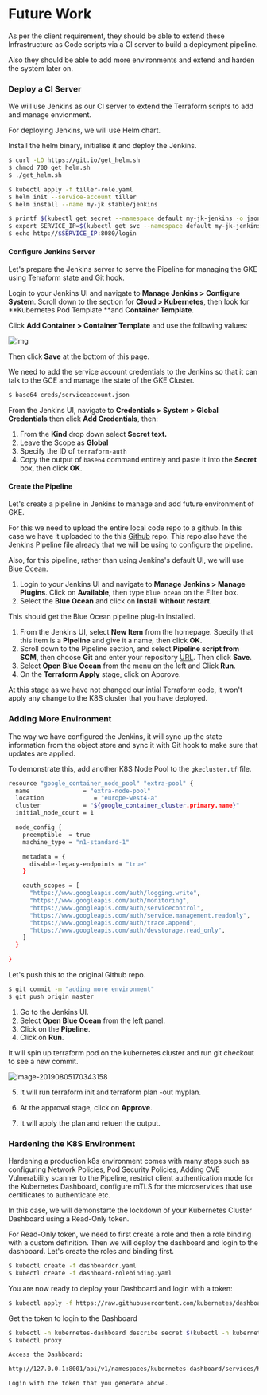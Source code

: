 # Future Work

As per the client requirement, they should be able to extend these Infrastructure as Code scripts via a CI server to build a deployment pipeline.

Also they should be able to add more environments and extend and harden the system later on.



### Deploy a CI Server



We will use Jenkins as our CI server to extend the Terraform scripts to add and manage envionment. 

For deploying Jenkins, we will use Helm chart.



Install the helm binary, initialise it and deploy the Jenkins.

```bash
$ curl -LO https://git.io/get_helm.sh
$ chmod 700 get_helm.sh
$ ./get_helm.sh

$ kubectl apply -f tiller-role.yaml
$ helm init --service-account tiller
$ helm install --name my-jk stable/jenkins

$ printf $(kubectl get secret --namespace default my-jk-jenkins -o jsonpath="{.data.jenkins-admin-password}" | base64 --decode);echo
$ export SERVICE_IP=$(kubectl get svc --namespace default my-jk-jenkins --template "{{ range (index .status.loadBalancer.ingress 0) }}{{ . }}{{ end }}")
$ echo http://$SERVICE_IP:8080/login

```



#### Configure Jenkins Server



Let's prepare the Jenkins server to serve the Pipeline for managing the GKE using Terraform state and Git hook.

Login to your Jenkins UI and navigate to **Manage Jenkins > Configure System**. Scroll down to the section for **Cloud > Kubernetes**, then look for **Kubernetes Pod Template **and **Container Template**.

Click **Add Container > Container Template** and use the following values:



![img](https://github.com/stretchcloud/twork/blob/master/container-template.png)



Then click **Save** at the bottom of this page.



We need to add the service account credentials to the Jenkins so that it can talk to the GCE and manage the state of the GKE Cluster.

```bash
$ base64 creds/serviceaccount.json
```



From the Jenkins UI, navigate to **Credentials > System > Global Credentials** then click **Add Credentials**, then:

1. From the **Kind** drop down select **Secret text.**
2. Leave the Scope as **Global**
3. Specify the ID of `terraform-auth`
4. Copy the output of `base64` command entirely and paste it into the **Secret** box, then click **OK**.



#### Create the Pipeline

Let's create a pipeline in Jenkins to manage and add future environment of GKE. 

For this we need to upload the entire local code repo to a github. In this case we have it uploaded to the this [Github](https://github.com/stretchcloud/twork) repo. This repo also have the Jenkins Pipeline file already that we will be using to configure the pipeline.

Also, for this pipeline, rather than using Jenkins's default UI, we will use [Blue Ocean](https://plugins.jenkins.io/blueocean). 



1. Login to your Jenkins UI and navigate to **Manage Jenkins > Manage Plugins**. Click on **Available**, then type `blue ocean` on the Filter box.
2. Select the **Blue Ocean** and click on **Install without restart**.



This should get the Blue Ocean pipeline plug-in installed.



1. From the Jenkins UI, select **New Item** from the homepage. Specify that this item is a **Pipeline** and give it a name, then click **OK.**
2. Scroll down to the Pipeline section, and select **Pipeline script from SCM**, then choose **Git** and enter your repository [URL](https://github.com/stretchcloud/twork). Then click **Save**.
3. Select **Open Blue Ocean** from the menu on the left and Click **Run**.
4. On the **Terraform Apply** stage, click on Approve. 



At this stage as we have not changed our intial Terraform code, it won't apply any change to the K8S cluster that you have deployed. 



### Adding More Environment

The way we have configured the Jenkins, it will sync up the state information from the object store and sync it with Git hook to make sure that updates are applied.

To demonstrate this, add another K8S Node Pool to the `gkecluster.tf` file.



```bash
resource "google_container_node_pool" "extra-pool" {
  name               = "extra-node-pool"
  location              = "europe-west4-a"
  cluster            = "${google_container_cluster.primary.name}"
  initial_node_count = 1

  node_config {
    preemptible  = true
    machine_type = "n1-standard-1"

    metadata = {
      disable-legacy-endpoints = "true"
    }

    oauth_scopes = [
      "https://www.googleapis.com/auth/logging.write",
      "https://www.googleapis.com/auth/monitoring",
      "https://www.googleapis.com/auth/servicecontrol",
      "https://www.googleapis.com/auth/service.management.readonly",
      "https://www.googleapis.com/auth/trace.append",
      "https://www.googleapis.com/auth/devstorage.read_only",
    ]
  }

}

```



Let's push this to the original Github repo.

```bash
$ git commit -m "adding more environment"
$ git push origin master
```



1. Go to the Jenkins UI.
2. Select **Open Blue Ocean** from the left panel.
3. Click on the **Pipeline**.
4. Click on **Run**.



It will spin up terraform pod on the kubernetes cluster and run git checkout to see a new commit.

![image-20190805170343158](https://github.com/stretchcloud/twork/blob/master/pipeline.png)



5. It will run terraform init and terraform plan -out myplan. 

6. At the approval stage, click on **Approve**.

7. It will apply the plan and retuen the output.



### Hardening the K8S Environment

Hardening a production k8s environment comes with many steps such as configuring Network Policies, Pod Security Policies, Adding CVE Vulnerability scanner to the Pipeline, restrict client authentication mode for the Kubernetes Dashboard, configure mTLS for the microservices that use certificates to authenticate etc.



In this case, we will demonstarte the lockdown of your Kubernetes Cluster Dashboard using a Read-Only token.

For Read-Only token, we need to first create a role and then a role binding with a custom definition. Then we will deploy the dashboard and login to the dashboard. Let's create the roles and binding first.



```bash
$ kubectl create -f dashboardcr.yaml
$ kubectl create -f dashboard-rolebinding.yaml
```



You are now ready to deploy your Dashboard and login with a token:

```bash
$ kubectl apply -f https://raw.githubusercontent.com/kubernetes/dashboard/v2.0.0-beta1/aio/deploy/recommended.yaml
```



Get the token to login to the Dashboard

```bash
$ kubectl -n kubernetes-dashboard describe secret $(kubectl -n kubernetes-dashboard get secret | grep -i kubernetes-token-kqwjq | awk '{print $1}')
$ kubectl proxy

Access the Dashboard:

http://127.0.0.1:8001/api/v1/namespaces/kubernetes-dashboard/services/https:kubernetes-dashboard:/proxy/

Login with the token that you generate above.
```